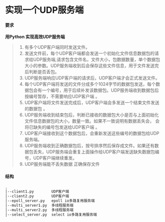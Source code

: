 # 实现一个UDP服务端

#### 要求

**用Python 实现高效UDP服务端**
>
>1. 有多个UDP客户端同时发送文件。
>2. 发送文件前，每个UDP客户端都会发送一个初始化文件信息数据包的请求给UDP服务端,请求包含文件名，文件大小，包数据数量，单个数据包大小的参数。UDP服务端收到后会保存这些文件信息，用于文件发送完后判断是否丢包。
>3. UDP服务端响应UDP客户端的请求后，UDP客户端才会正式发送文件。
>4. 每个UDP客户端将发送的文件分成多个1024字节的数据包发送，每个数据包会有一个编号，用于后续补发该数据包。UDP服务端收到数据包后按编号暂存，不需要响应UDP客户端 。
>5. UDP客户端将文件发送完成后，UDP客户端会多发送一个结束文件发送的数据包 。
>6. UDP服务端收到结束包后，判断已接收的数据包大小是否与上面初始化文件信息数据包的大小，数量一致。如果不一致说明有数据丢失会， 会将已缺失的编号包发送给UDP客户端 。
>7. UDP客户端接收到这个数据包后，会重新发送这些编号的数据包给UDP服务端。
>8. UDP服务端收到正确数据包后，按号排序然后保存成文件。如果还有数据包丢失，UDP服务端会重复上面操作给UDP客户端发送缺失数据包编号，UDP客户端继续重发。 
>9. UDP服务端能不丢失数据 正确保存文件
>

#### 结构
```html
.
│--client1.py        UDP客户端
│--client2.py        UDP客户端
│--epoll_server.py   epoll io多路复用服务端
│--multi_server1.py  多线程服务端
│--multi_server2.py  多线程服务端
│--select_server.py  select io多路复用服务端

```